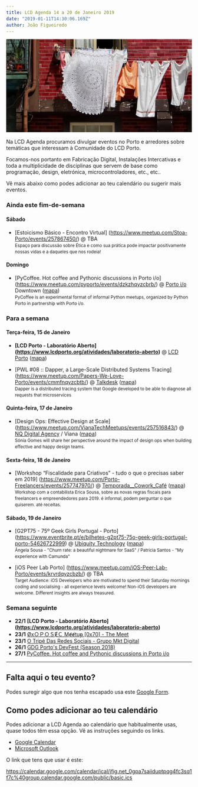 ```yaml
---
title: LCD Agenda 14 a 20 de Janeiro 2019
date: "2019-01-11T14:30:06.169Z"
author: João Figueiredo
---
```


<img src="juliet-flx-594043-unsplash.jpg" /><br />


Na LCD Agenda procuramos divulgar eventos no Porto e arredores sobre temáticas que interessam à Comunidade do LCD Porto.

Focamos-nos portanto em Fabricação Digital, Instalações Intercativas e toda a multiplicidade de disciplinas que servem de base como programação, design, eletrónica, microcontroladores, etc., etc..

Vê mais abaixo como podes adicionar ao teu calendário ou sugerir mais eventos.



### Ainda este fim-de-semana

#### Sábado

* [Estoicismo Básico - Encontro Virtual]
(https://www.meetup.com/Stoa-Porto/events/257867450/)
@ TBA
<br /><small>
Espaço para discussão sobre Ética e como sua prática pode impactar positivamente nossas vidas e a daqueles que nos rodeia!
</small>


#### Domingo

* [PyCoffee. Hot coffee and Pythonic discussions in Porto i/o]
(https://www.meetup.com/pyporto/events/dzkzhqyzcbrb/)
@ [Porto i/o](http://porto.io/) Downtown
([mapa](https://maps.google.com/?cid=12457545381001472324))
<br /><small>
PyCoffee is an experimental format of informal Python meetups, organized by Python Porto in partnership with Porto i/o.
</small>


### Para a semana

#### Terça-feira, 15 de Janeiro

* **[LCD Porto - Laboratório Aberto]
(https://www.lcdporto.org/atividades/laboratorio-aberto)**
@ [LCD Porto](https://lcdporto.org/)
([mapa](https://goo.gl/maps/A65zj4ZXTrp))

* [PWL #08 :: Dapper, a Large-Scale Distributed Systems Tracing]
(https://www.meetup.com/Papers-We-Love-Porto/events/cmmfnqyzcbtb/)
@ [Talkdesk](https://www.talkdesk.com/)
([mapa](https://goo.gl/maps/7evdpYhQWS52))
<br /><small>
Dapper is a distributed tracing system that Google developed to be able to diagnose all requests that microservices
</small>


#### Quinta-feira, 17 de Janeiro

* [Design Ops: Effective Design at Scale]
(https://www.meetup.com/VianaTechMeetups/events/257516843/)
@ [NQ Digital Agency](https://www.nqda.pt/) / Viana
([mapa](https://goo.gl/maps/VWRmXnuSkj12))
<br /><small>
Sónia Gomes will share her perspective around the impact of design ops when building effective and happy design teams.
</small>


#### Sexta-feira, 18 de Janeiro

* [Workshop “Fiscalidade para Criativos” - tudo o que o precisas saber em 2019]
(https://www.meetup.com/Porto-Freelancers/events/257747970/)
@ [Temporada__Cowork_Café](http://www.temporada.pt/)
([mapa](https://goo.gl/maps/6Za7DRCDC1D2))
<br /><small>
Workshop com a contabilista Erica Sousa, sobre as novas regras fiscais para freelancers e empreendedores para 2019. é informal, podem perguntar o que quiserem. até receitas.
</small>


#### Sábado, 19 de Janeiro

* [G2PT75 - 75º Geek Girls Portugal - Porto]
(https://www.eventbrite.pt/e/bilhetes-g2pt75-75o-geek-girls-portugal-porto-54626722999)
@ [Ubiquity Technology](https://ubiquity.pt/)
([mapa](https://goo.gl/maps/XGzPST1iq6B2))
<br /><small>
Ângela Sousa - "Churn rate: a beautiful nightmare for SaaS" / Patrícia Santos - "My experience with Camunda"
</small>

* [iOS Peer Lab Porto]
(https://www.meetup.com/iOS-Peer-Lab-Porto/events/krvrdqyzcbzb/)
@ TBA
<br /><small>
Target Audience: iOS Developers who are motivated to spend their Saturday mornings coding and socialising - all experience levels welcome! Non-iOS developers are welcome. Different insights are always treasured.
</small>


### Semana seguinte

* **22/1** **[LCD Porto - Laboratório Aberto]
(https://www.lcdporto.org/atividades/laboratorio-aberto)**
* **23/1** [ØxＯＰＯＳɆＣ Mɇɇtuᵽ [0x70] - The Meet ](https://www.meetup.com/0xOPOSEC/events/257777952/)
* **23/1** [O Tripé Das Redes Sociais - Grupo Mkt Digital](https://www.meetup.com/meetup-group-YBNMDnqn/events/257584201/)
* **26/1** [GDG Porto's DevFest (Season 2018)](https://www.meetup.com/GDG-Porto/events/255565140/)
* **27/1** [PyCoffee. Hot coffee and Pythonic discussions in Porto i/o](https://www.meetup.com/pyporto/events/dzkzhqyzcbkc/)


---

## Falta aqui o teu evento?

Podes suregir algo que nos tenha escapado usa este [Google Form](https://docs.google.com/forms/d/e/1FAIpQLSd_lOqzaRXBpCmAbJ9ODMuWPgkLzaN4xABgRX6HXPpDSDUB7Q/viewform?usp=sf_link).

## Como podes adicionar ao teu calendário

Podes adicionar a LCD Agenda ao calendário que habitualmente usas, quase todos têm essa opção. Vê as instruções seguindo os links.

* [Google Calendar](https://support.google.com/calendar/answer/37100?co=GENIE.Platform%3DDesktop&hl=en)
* [Microsoft Outlook](https://support.office.com/en-us/article/Import-or-subscribe-to-a-calendar-in-Outlook-com-cff1429c-5af6-41ec-a5b4-74f2c278e98c)

O link que tens que usar é este:

https://calendar.google.com/calendar/ical/jfig.net_0gpa7saiiduptpqg4fc3sq1f7c%40group.calendar.google.com/public/basic.ics
